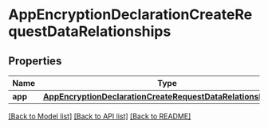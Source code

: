 # AppEncryptionDeclarationCreateRequestDataRelationships

## Properties
Name | Type | Description | Notes
------------ | ------------- | ------------- | -------------
**app** | [**AppEncryptionDeclarationCreateRequestDataRelationshipsApp**](AppEncryptionDeclarationCreateRequestDataRelationshipsApp.md) |  | 

[[Back to Model list]](../README.md#documentation-for-models) [[Back to API list]](../README.md#documentation-for-api-endpoints) [[Back to README]](../README.md)



